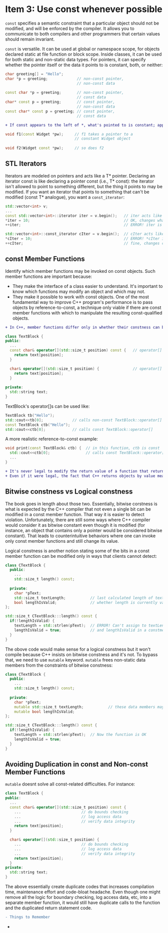 # Item 3: Use const whenever possible
`const` specifies a semantic constraint that a particular object should not be modified, and will be enforced by the compiler. It allows you to communicate to both compilers and other programmers that certain values should remain invariant. 

`const` is versatile. It can be used at global or namespace scope, for objects declared static at file function or block scope. Inside classes, it can be used for both static and non-static data types. For pointers, it can specify whether the pointer itself or the data it points to is constant, both, or neither: 

```C++
char greeting[] = "Hello"; 
char *p = greeting;             // non-const pointer,
                                // non-const data
                          
const char *p = greeting;       // non-const pointer,
                                // const data
char* const p = greeting;       // const pointer, 
                                // non-const data
const char* const p = greeting; // const pointer, 
                                // const data

```
```diff
+ If const appears to the left of *, what's pointed to is constant; appears to the right of *, the pointer is constant. 
```

```C++
void f1(const Widget *pw);     // f1 takes a pointer to a 
                               // constant Widget object 
                               
void f2(Widget const *pw);     // so does f2
```

## STL Iterators

Iterators are modeled on pointers and acts like a T* pointer. Declaring an iterator const is like declaring a pointer const (i.e., T* const): the iterator isn't allowed to point to something different, but the thing it points to may be modified. If you want an iterator that points to something that can't be modified (const T* analogue), you want a `const_iterator`: 

```C++
std::vector<int> v; 
...
const std::vector<int>::iterator iter = v.begin();   // iter acts like a T* const
*iter = 10;                                          // OK, changes what iter points to
++iter;                                              // ERROR! iter is const

std::vector<int>::const_iterator cIter = v.begin();  // cIter acts like const T*
*cIter = 10;                                         // ERROR! *cIter is const 
++cIter;                                             // fine, changes cIter
```

## const Member Functions
Identify which member functions may be invoked on const objects. Such member functions are important because: 
* They make the interface of a class easier to understand. It's important to know which functions may modify an object and which may not. 
* They make it possible to work with const objects. One of the most fundamental way to improve C++ program's performance is to pass objects by reference-to-const, a technique only viable if there are const member functions with which to manipulate the resulting const-qualified objects. 

```diff
+ In C++, member functions differ only in whether their constness can be overloaded. 
```

```C++
class TextBlock {
public: 
  ...
  const char& operator[](std::size_t position) const {   // operator[] for const objects
    return text[position]; 
  }                         

  char& operator[](std::size_t position) {               // operator[] for non-const objects
    return text[position];
  }
  
private:
  std::string text; 
}

```
TextBlock's operator[]s can be used like: 
```C++
TextBlock tb("Hello");        
std::cout<<tb[0];             // calls non-const TextBlock::operator[]
const TextBlock ctb("Hello");
std::cout<<ctb[0];            // calls const TextBlock::operator[]
```
A more realistic reference-to-const example: 
```C++
void print(const TextBlock& ctb) {  // in this function, ctb is const
  std::cout<<ctb[0];                // calls const TextBlock::operator[]
  ...
}
```
```diff
+ It's never legal to modify the return value of a function that returns a build-in type. 
+ Even if it were legal, the fact that C++ returns objects by value means that a copy of value is modified, not the value itself. 
```
## Bitwise constness vs Logical constness
The book goes in length about those two. Essentially, bitwise corstness is what is expected by the C++ compiler that not even a single bit can be modified in a const member function. That way it is easier to detect violation. Unfortunately, there are still some ways where C++ compiler would consider it as bitwise constant even though it is modified (for instance, an object that contains only a pointer would be considered bitwise constant). That leads to counterintuitive behaviors where one can invoke only const member functions and still change its value. 

Logical constness is another notion stating some of the bits in a const member function can be modified only in ways that clients cannot detect: 
```C++
class CTextBlock {
  public: 
    ...
    std::size_t length() const; 
    
  private: 
    char *pText; 
    std::size_t textLength;           // last calculated length of textblock
    bool lengthIsValid;               // whether length is currently valid
};

std::size_t CTextBlock:::length() const {
  if(!lengthIsValid) {
    textLength = std::strlen(pText);  // ERROR! Can't assign to textLength
    lengthIsValid = true;             // and lengthIsValid in a constmember function
  }
}
```
The obove code would make sense for a logical constness but it won't compile because C++ insists on bitwise constness and it's not. To bypass that, we need to use `mutable` keyword. `mutable` frees non-static data members from the constraints of bitwise constness: 
```C++
class CTextBlock {
  public: 
    ...
    std::size_t length() const; 
    
  private: 
    char *pText; 
    mutable std::size_t textLength;           // these data members may always be modified, even in const member functions
    mutable bool lengthIsValid;              
};

std::size_t CTextBlock:::length() const {
  if(!lengthIsValid) {
    textLength = std::strlen(pText);  // Now the function is OK
    lengthIsValid = true;            
  }
}
```

## Avoiding Duplication in const and Non-const Member Functions
`mutable` doesnt solve all const-related difficulties. For instance: 
```C++
class TextBlock {
public: 
  ...
  const char& operator[](std::size_t position) const {
    ...                           // do bounds checking
    ...                           // log access data
    ...                           // verify data integrity
    return text[position];
  }

  char& operator[](std::size_t position) {
    ...                           // do bounds checking
    ...                           // log access data
    ...                           // verify data integrity
    return text[position];
  }
private: 
  std::string text;
}
```
The above essentially create duplicate codes that increases compilation time, maintenance effort and code-bloat headache. Even though one might remove all the logic for boundary checking, log access data, etc, into a separate member function, it would still have duplicate calls to the function and the duplicated return statement code. 

```diff
- Things to Remember
```
* 
